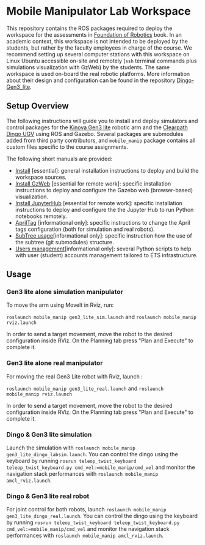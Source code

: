 # Mobile Manipulator Lab Workspace

This repository contains the ROS packages required to deploy the workspace for the assessments in [Foundation of Robotics](https://foundations-of-robotics.org/) book. In an academic context, this workspace is not intended to be deployed by the students, but rather by the faculty employees in charge of the course. We recommend setting up several computer stations with this workspace on Linux Ubuntu accessible on-site and remotely (`ssh` terminal commands plus simulations visualization with GzWeb) by the students. The same workspace is used on-board the real robotic platforms. More information about their design and configuration can be found in the repository [Dingo-Gen3_lite]().


## Setup Overview
The following instructions will guide you to install and deploy simulators and control packages for the [Kinova Gen3 lite](https://www.kinovarobotics.com/en/products/robotic-arms/gen3-ultra-lightweight-robot) robotic arm and the [Clearpath Dingo UGV](https://clearpathrobotics.com/dingo-indoor-mobile-robot/) using ROS and Gazebo. Several packages are submodules added from third party contributors, and `mobile_manip` package contains all custom files specific to the course assignments.

The following short manuals are provided:
- [Install](doc/install.md) [essential]: general installation instructions to deploy and build the workspace sources.
- [Install GzWeb](doc/install_gzweb.md) [essential for remote work]: specific installation instructions to deploy and configure the Gazebo web (browser-based) visualization.
- [Install JupyterHub](doc/jupyterhub.md) [essential for remote work]: specific installation instructions to deploy and configure the the Jupyter Hub to run Python notebooks remotely.
- [AprilTag](doc/apriltag.md) [informational only]: specific instructions to change the April tags configuration (both for simulation and real robots).
- [SubTree usage](doc/subtree_usage.md)[informational only]: specific instruction how the use of the subtree (git submodules) structure.
- [Users management](scripts/README.md)[informational only]: several Python scripts to help with user (student) accounts management tailored to ÉTS infrastructure.


## Usage

### Gen3 lite alone simulation manipulator

To move the arm using MoveIt in Rviz, run:

`roslaunch mobile_manip gen3_lite_sim.launch` and `roslaunch mobile_manip rviz.launch`

In order to send a target movement, move the robot to the desired configuration inside RViz. On the Planning tab press "Plan and Execute" to complete it.

### Gen3 lite alone real manipulator

For moving the real Gen3 Lite robot with Rviz, launch :

`roslaunch mobile_manip gen3_lite_real.launch` and `roslaunch mobile_manip rviz.launch`

In order to send a target movement, move the robot to the desired configuration inside RViz. On the Planning tab press "Plan and Execute" to complete it.

### Dingo & Gen3 lite simulation

Launch the simulation with `roslaunch mobile_manip gen3_lite_dingo_labsim.launch`. You can control the dingo using the keyboard by running `rosrun teleop_twist_keyboard teleop_twist_keyboard.py cmd_vel:=mobile_manip/cmd_vel` and monitor the navigation stack performances with `roslaunch mobile_manip amcl_rviz.launch`.

### Dingo & Gen3 lite real robot

For joint control for both robots, launch `roslaunch mobile_manip gen3_lite_dingo_real.launch`. You can control the dingo using the keyboard by running `rosrun teleop_twist_keyboard teleop_twist_keyboard.py cmd_vel:=mobile_manip/cmd_vel` and monitor the navigation stack performances with `roslaunch mobile_manip amcl_rviz.launch`.

